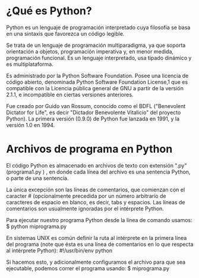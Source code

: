 # ¿Qué es Python?

Python es un lenguaje de programación interpretado cuya filosofía se basa en una sintaxis que favorezca un código legible.

Se trata de un lenguaje de programación multiparadigma, ya que soporta orientación a objetos, programación imperativa y, en menor medida, programación funcional. Es un lenguaje interpretado, usa tipado dinámico y es multiplataforma.

Es administrado por la Python Software Foundation. 
Posee una licencia de código abierto, denominada Python Software Foundation License,1 que es compatible con la Licencia pública general de GNU a partir de la versión 2.1.1, e incompatible en ciertas versiones anteriores.

Fue creado por Guido van Rossum, conocido como el BDFL ("Benevolent Dictator for Life", es decir "Dictador Benevolente Vitalicio" del proyecto Python). 
La primera versión (0.9.0) de Python fue lanzada en 1991, y la versión 1.0 en 1994.

# Archivos de programa en Python

El código Python es almacenado en archivos de texto con extensión ".py" (programa1.py ) , en donde cada línea del archivo es una sentencia Python, o parte de una sentencia.

La única excepción son las líneas de comentarios, que comienzan con el caracter # (opcionalmente precedida por un número arbitrario de caracteres de espacio en blanco, es decir, tabs y espacios. Las líneas de comentarios son usualmente ignoradas por el intérprete Python.

Para ejecutar nuestro programa Python desde la línea de comando usamos:
  $ python miprograma.py

En sistemas UNIX es común definir la ruta al intérprete en la primera línea del programa (note que ésta es una línea de comentarios en lo que respecta al intérprete Python):
  #!/usr/bin/env python

Si hacemos esto, y adicionalmente configuramos el archivo para que sea ejecutable, podemos correr el programa usando:
  $ miprograma.py
